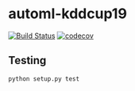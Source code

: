 # automl-kddcup19

[![Build Status](https://travis-ci.com/Y-oHr-N/automl-kddcup19.svg?token=oQeoakqT6ypQQh5fzYon&branch=master)](https://travis-ci.com/Y-oHr-N/automl-kddcup19)
[![codecov](https://codecov.io/gh/Y-oHr-N/automl-kddcup19/branch/master/graph/badge.svg?token=m1lHPyInVg)](https://codecov.io/gh/Y-oHr-N/automl-kddcup19)

## Testing

```
python setup.py test
```
